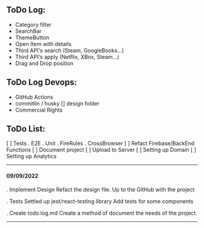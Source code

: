 ## ToDo Log:

-   Category filter
-   SearchBar
-   ThemeButton
-   Open Item with details
-   Third API's search (Steam, GoogleBooks...)
-   Third API's apply (Netflix, XBox, Steam...)
-   Drag and Drop position

## ToDo Log Devops:

-   GitHub Actions
-   commitlin / husky
    [] design folder
-   Commercial Rights

## ToDo List:

[ ] Tests
. E2E
. Unit
. FireRules
. CrossBrowser
[ ] Refact Firebase/BackEnd Functions
[ ] Document project
[ ] Upload to Server
[ ] Setting up Domain
[ ] Setting up Analytics

---

#### 09/09/2022

. Implement Design
Refact the design file.
Up to the GitHub with the project

. Tests
Settled up jest/react-testing library
Add tests for some components

. Create todo.log.md
Create a method of document the needs of the project.

---
